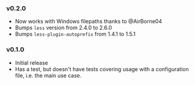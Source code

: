 ### v0.2.0
* Now works with Windows filepaths thanks to @AirBorne04
* Bumps `less` version from 2.4.0 to 2.6.0
* Bumps `less-plugin-autoprefix` from 1.4.1 to 1.5.1

### v0.1.0
* Initial release
* Has a test, but doesn't have tests covering usage with a configuration file, i.e. the main use case.
